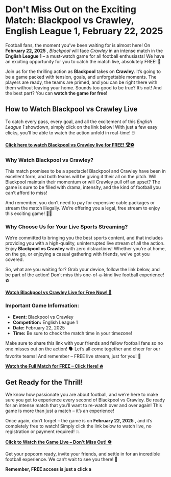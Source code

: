 # Don't Miss Out on the Exciting Match: Blackpool vs Crawley, English League 1, February 22, 2025

Football fans, the moment you’ve been waiting for is almost here! On **February 22, 2025** , _Blackpool_ will face _Crawley_ in an intense match in the **English League 1** – a must-watch game for all football enthusiasts! We have an exciting opportunity for you to catch the match live, absolutely FREE! 🎉

Join us for the thrilling action as **Blackpool** takes on **Crawley**. It’s going to be a game packed with tension, goals, and unforgettable moments. The players are ready, the teams are primed, and you can be right there with them without leaving your home. Sounds too good to be true? It’s not! And the best part? You can **watch the game for free!**

## How to Watch Blackpool vs Crawley Live

To catch every pass, every goal, and all the excitement of this _English League 1_ showdown, simply click on the link below! With just a few easy clicks, you’ll be able to watch the action unfold in real-time! 🖱️

[**Click here to watch Blackpool vs Crawley live for FREE! 🏆⚽️**](https://tinyurl.com/livestreamfreeo?st=Blackpool+vs+Crawley&si=gh)

### Why Watch Blackpool vs Crawley?

This match promises to be a spectacle! Blackpool and Crawley have been in excellent form, and both teams will be giving it their all on the pitch. Will Blackpool maintain their momentum or will Crawley pull off an upset? The game is sure to be filled with drama, intensity, and the kind of football you can’t afford to miss!

And remember, you don’t need to pay for expensive cable packages or stream the match illegally. We’re offering you a legal, free stream to enjoy this exciting game! 👏🏅

### Why Choose Us for Your Live Sports Streaming?

We’re committed to bringing you the best sports content, and that includes providing you with a high-quality, uninterrupted live stream of all the action. Enjoy **Blackpool vs Crawley** with zero distractions! Whether you’re at home, on the go, or enjoying a casual gathering with friends, we’ve got you covered.

So, what are you waiting for? Grab your device, follow the link below, and be part of the action! Don’t miss this one-of-a-kind live football experience! ⚽

[**Watch Blackpool vs Crawley Live for Free Now! 🎉**](https://tinyurl.com/livestreamfreeo?st=Blackpool+vs+Crawley&si=gh)

### Important Game Information:

- **Event:** Blackpool vs Crawley
- **Competition:** English League 1
- **Date:** February 22, 2025
- **Time:** Be sure to check the match time in your timezone!

Make sure to share this link with your friends and fellow football fans so no one misses out on the action! 🗣️ Let’s all come together and cheer for our favorite teams! And remember – FREE live stream, just for you! 🙌

[**Watch the Full Match for FREE – Click Here! 🔥**](https://tinyurl.com/livestreamfreeo?st=Blackpool+vs+Crawley&si=gh)

## Get Ready for the Thrill!

We know how passionate you are about football, and we’re here to make sure you get to experience every second of Blackpool vs Crawley. Be ready for an intense match that you’ll want to re-watch over and over again! This game is more than just a match – it’s an experience!

Once again, don’t forget – the game is on **February 22, 2025** , and it’s completely free to watch! Simply click the link below to watch live, no registration or payment required! 💥

[**Click to Watch the Game Live – Don’t Miss Out! ⚽**](https://tinyurl.com/livestreamfreeo?st=Blackpool+vs+Crawley&si=gh)

Get your popcorn ready, invite your friends, and settle in for an incredible football experience. We can’t wait to see you there! 🙌

**Remember, FREE access is just a click a**
